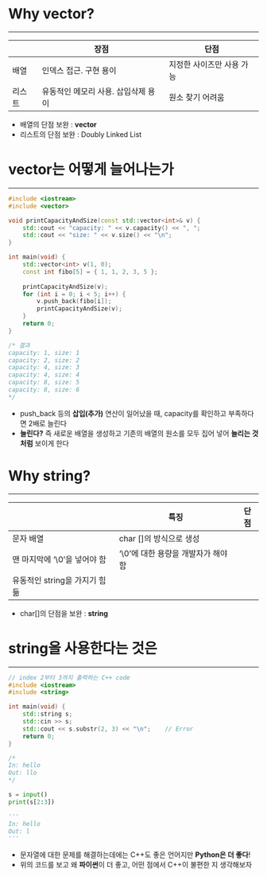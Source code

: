 # Why vector?
---

|  | 장점 | 단점 |
| --- | --- | --- |
| 배열 | 인덱스 접근. 구현 용이 | 지정한 사이즈만 사용 가능 |
| 리스트 | 유동적인 메모리 사용. 삽입삭제 용이 | 원소 찾기 어려움 |
- 배열의 단점 보완 : **vector**
- 리스트의 단점 보완 : Doubly Linked List

# vector는 어떻게 늘어나는가
---
```cpp
#include <iostream>
#include <vector>

void printCapacityAndSize(const std::vector<int>& v) {
    std::cout << "capacity: " << v.capacity() << ", ";
    std::cout << "size: " << v.size() << "\n";
}

int main(void) {
    std::vector<int> v(1, 0);
    const int fibo[5] = { 1, 1, 2, 3, 5 };
    
    printCapacityAndSize(v);
    for (int i = 0; i < 5; i++) {
        v.push_back(fibo[i]);
        printCapacityAndSize(v);
    }
    return 0;
}

/* 결과
capacity: 1, size: 1
capacity: 2, size: 2
capacity: 4, size: 3
capacity: 4, size: 4
capacity: 8, size: 5
capacity: 8, size: 6
*/
```

- push_back 등의 **삽입(추가)** 연산이 일어났을 때, capacity를 확인하고 부족하다면 2배로 늘린다
- **늘린다?**
즉 새로운 배열을 생성하고 기존의 배열의 원소를 모두 집어 넣어 **늘리는 것처럼** 보이게 한다

# Why string?
---
|  | 특징 | 단점 |
| --- | --- | --- |
| 문자 배열 | char []의 방식으로 생성
맨 마지막에 ‘\0’을 넣어야 함 | ‘\0’에 대한 용량을 개발자가 해야함
유동적인 string을 가지기 힘듦 |
- char[]의 단점을 보완 : **string**


# string을 사용한다는 것은
---
```cpp
// index 2부터 3까지 출력하는 C++ code
#include <iostream>
#include <string>

int main(void) {
    std::string s;
    std::cin >> s;
    std::cout << s.substr(2, 3) << "\n";    // Error
    return 0;
}

/*
In: hello
Out: llo
*/
```

```python
s = input()
print(s[2:3])

'''
In: hello
Out: l
'''
```

- 문자열에 대한 문제를 해결하는데에는 C++도 좋은 언어지만 **Python은 더 좋다**!
- 위의 코드를 보고 왜 **파이썬**이 더 좋고, 어떤 점에서 C++이 불편한 지 생각해보자
